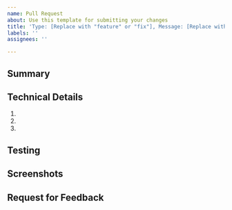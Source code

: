 ```yaml
---
name: Pull Request
about: Use this template for submitting your changes
title: 'Type: [Replace with "feature" or "fix"], Message: [Replace with a concise message], Issue: [Replace with issue number if applicable]'
labels: ''
assignees: ''

---
```


## Summary

<!-- Replace this text with a brief description of the changes you've made, what feature you're adding or improving, or what issue you're addressing. -->

## Technical Details

<!-- Replace this text with any technical details about the implementation, such as the modifications made in the code, or the functions, variables, or files you've introduced or changed. -->

1.
2.
3.

## Testing

<!-- Replace this text with a description of how the changes were tested. Include any new tests introduced, if applicable. -->

## Screenshots

<!-- If applicable, add screenshots to help explain your changes. -->

## Request for Feedback

<!-- Invite reviewers to provide feedback on your proposed changes. -->